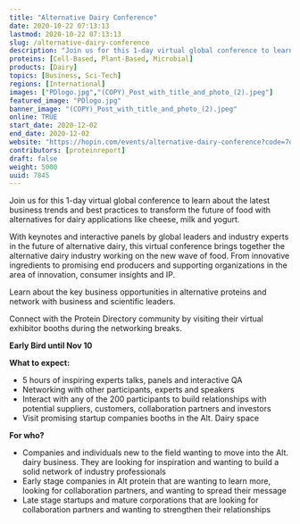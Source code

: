 ```yaml
---
title: "Alternative Dairy Conference"
date: 2020-10-22 07:13:13
lastmod: 2020-10-22 07:13:13
slug: /alternative-dairy-conference
description: "Join us for this 1-day virtual global conference to learn about the latest business trends and best practices to transform the future of food with alternatives for dairy applications like cheese, milk and yogurt.With keynotes and interactive panels by global leaders and industry experts in the future of alternative dairy, this virtual conference brings together the alternative dairy industry working on the new wave of food. From innovative ingredients to promising end producers and supporting organizations in the area of innovation, consumer insights and IP."
proteins: [Cell-Based, Plant-Based, Microbial]
products: [Dairy]
topics: [Business, Sci-Tech]
regions: [International]
images: ["PDlogo.jpg","(COPY)_Post_with_title_and_photo_(2).jpeg"]
featured_image: "PDlogo.jpg"
banner_image: "(COPY)_Post_with_title_and_photo_(2).jpeg"
online: TRUE
start_date: 2020-12-02
end_date: 2020-12-02
website: "https://hopin.com/events/alternative-dairy-conference?code=7da90dc2-bd59-4774-9c1f-ade09f6bb4d2"
contributors: [proteinreport]
draft: false
weight: 5000
uuid: 7845
---
```

<p>Join us for this 1-day virtual global conference to learn about the latest business trends and best practices to transform the future of food with alternatives for dairy applications like cheese, milk and yogurt.</p>
<p>With keynotes and interactive panels by global leaders and industry experts in the future of alternative dairy, this virtual conference brings together the alternative dairy industry working on the new wave of food. From innovative ingredients to promising end producers and supporting organizations in the area of innovation, consumer insights and IP.</p>
<p>Learn about the key business opportunities in alternative proteins and network with business and scientific leaders.</p>
<p>Connect with the Protein Directory community by visiting their virtual exhibitor booths during the networking breaks.</p>
<p><strong>Early Bird until Nov 10</strong></p>
<p><strong>What to expect:</strong></p>
<ul>
<li>5 hours of inspiring experts talks, panels and interactive QA</li>
<li>Networking with other participants, experts and speakers</li>
<li>Interact with any of the 200 participants to build relationships with potential suppliers, customers, collaboration partners and investors</li>
<li>Visit promising startup companies booths in the Alt. Dairy space</li>
</ul>
<p><strong>For who?</strong></p>
<ul>
<li>Companies and individuals new to the field wanting to move into the Alt. dairy business. They are looking for inspiration and wanting to build a solid network of industry professionals</li>
<li>Early stage companies in Alt protein that are wanting to learn more, looking for collaboration partners, and wanting to spread their message</li>
<li>Late stage startups and mature corporations that are looking for collaboration partners and wanting to strengthen their relationships</li>
</ul>
